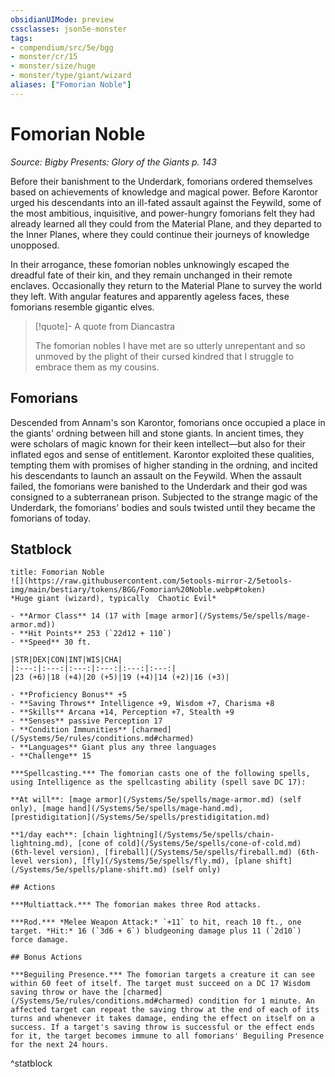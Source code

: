 ```yaml
---
obsidianUIMode: preview
cssclasses: json5e-monster
tags:
- compendium/src/5e/bgg
- monster/cr/15
- monster/size/huge
- monster/type/giant/wizard
aliases: ["Fomorian Noble"]
---
```

# Fomorian Noble
*Source: Bigby Presents: Glory of the Giants p. 143*  

Before their banishment to the Underdark, fomorians ordered themselves based on achievements of knowledge and magical power. Before Karontor urged his descendants into an ill-fated assault against the Feywild, some of the most ambitious, inquisitive, and power-hungry fomorians felt they had already learned all they could from the Material Plane, and they departed to the Inner Planes, where they could continue their journeys of knowledge unopposed.

In their arrogance, these fomorian nobles unknowingly escaped the dreadful fate of their kin, and they remain unchanged in their remote enclaves. Occasionally they return to the Material Plane to survey the world they left. With angular features and apparently ageless faces, these fomorians resemble gigantic elves.

> [!quote]- A quote from Diancastra  
> 
> The fomorian nobles I have met are so utterly unrepentant and so unmoved by the plight of their cursed kindred that I struggle to embrace them as my cousins.

## Fomorians

Descended from Annam's son Karontor, fomorians once occupied a place in the giants' ordning between hill and stone giants. In ancient times, they were scholars of magic known for their keen intellect—but also for their inflated egos and sense of entitlement. Karontor exploited these qualities, tempting them with promises of higher standing in the ordning, and incited his descendants to launch an assault on the Feywild. When the assault failed, the fomorians were banished to the Underdark and their god was consigned to a subterranean prison. Subjected to the strange magic of the Underdark, the fomorians' bodies and souls twisted until they became the fomorians of today.

## Statblock

```ad-statblock
title: Fomorian Noble
![](https://raw.githubusercontent.com/5etools-mirror-2/5etools-img/main/bestiary/tokens/BGG/Fomorian%20Noble.webp#token)
*Huge giant (wizard), typically  Chaotic Evil*

- **Armor Class** 14 (17 with [mage armor](/Systems/5e/spells/mage-armor.md))
- **Hit Points** 253 (`22d12 + 110`)
- **Speed** 30 ft.

|STR|DEX|CON|INT|WIS|CHA|
|:---:|:---:|:---:|:---:|:---:|:---:|
|23 (+6)|18 (+4)|20 (+5)|19 (+4)|14 (+2)|16 (+3)|

- **Proficiency Bonus** +5
- **Saving Throws** Intelligence +9, Wisdom +7, Charisma +8
- **Skills** Arcana +14, Perception +7, Stealth +9
- **Senses** passive Perception 17
- **Condition Immunities** [charmed](/Systems/5e/rules/conditions.md#charmed)
- **Languages** Giant plus any three languages
- **Challenge** 15

***Spellcasting.*** The fomorian casts one of the following spells, using Intelligence as the spellcasting ability (spell save DC 17):

**At will**: [mage armor](/Systems/5e/spells/mage-armor.md) (self only), [mage hand](/Systems/5e/spells/mage-hand.md), [prestidigitation](/Systems/5e/spells/prestidigitation.md)

**1/day each**: [chain lightning](/Systems/5e/spells/chain-lightning.md), [cone of cold](/Systems/5e/spells/cone-of-cold.md) (6th-level version), [fireball](/Systems/5e/spells/fireball.md) (6th-level version), [fly](/Systems/5e/spells/fly.md), [plane shift](/Systems/5e/spells/plane-shift.md) (self only)

## Actions

***Multiattack.*** The fomorian makes three Rod attacks.

***Rod.*** *Melee Weapon Attack:* `+11` to hit, reach 10 ft., one target. *Hit:* 16 (`3d6 + 6`) bludgeoning damage plus 11 (`2d10`) force damage.

## Bonus Actions

***Beguiling Presence.*** The fomorian targets a creature it can see within 60 feet of itself. The target must succeed on a DC 17 Wisdom saving throw or have the [charmed](/Systems/5e/rules/conditions.md#charmed) condition for 1 minute. An affected target can repeat the saving throw at the end of each of its turns and whenever it takes damage, ending the effect on itself on a success. If a target's saving throw is successful or the effect ends for it, the target becomes immune to all fomorians' Beguiling Presence for the next 24 hours.
```
^statblock